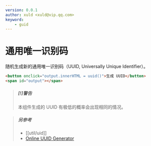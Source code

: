 ```yaml
---
version: 0.0.1
author: xuld <xuld@vip.qq.com>
keyword:
    - guid
---
```

# 通用唯一识别码
随机生成新的通用唯一识别码（UUID, Universally Unique Identifier）。

```html demo doc hide
<button onclick="output.innerHTML = uuid()">生成 UUID</button>
<span id="output"></span>
```

> ##### [!]警告
> 本组件生成的 UUID 有极低的概率会出现相同的情况。

> ##### 另参考
> - [[util/uid]]
> - [Online UUID Generator](https://www.uuidgenerator.net/)